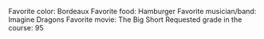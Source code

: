 Favorite color: Bordeaux
Favorite food: Hamburger
Favorite musician/band: Imagine Dragons
Favorite movie: The Big Short
Requested grade in the course: 95 
